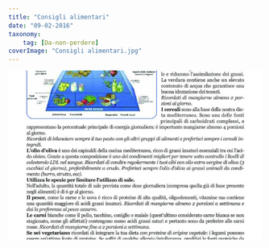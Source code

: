 ```yaml
---
title: "Consigli alimentari"
date: "09-02-2016"
taxonomy: 
    tag: [Da-non-perdere]
coverImage: "Consigli alimentari.jpg"
---
```

![attivita fisica 2022](images/Consigli%20alimentari.jpg)
